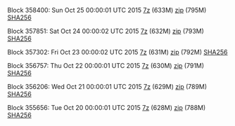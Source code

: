 Block 358400: Sun Oct 25 00:00:01 UTC 2015 [7z](https://transfer.sh/XOXPK/bootstrap.dat.20151025.7z) (633M) [zip](https://transfer.sh/zZggx/bootstrap.dat.20151025.zip) (795M) [SHA256](https://transfer.sh/IIvnU/sha256.txt)

Block 357851: Sat Oct 24 00:00:02 UTC 2015 [7z](https://transfer.sh/1gcOIv/bootstrap.dat.20151024.7z) (632M) [zip](https://transfer.sh/8GyBP/bootstrap.dat.20151024.zip) (793M) [SHA256](https://transfer.sh/v3iOo/sha256.txt)

Block 357302: Fri Oct 23 00:00:02 UTC 2015 [7z](https://transfer.sh/LZBxb/bootstrap.dat.20151023.7z) (631M) [zip](https://transfer.sh/7Hlyd/bootstrap.dat.20151023.zip) (792M) [SHA256](https://transfer.sh/rTXlm/sha256.txt)

Block 356757: Thu Oct 22 00:00:01 UTC 2015 [7z](https://transfer.sh/3aDsG/bootstrap.dat.20151022.7z) (630M) [zip](https://transfer.sh/k9SPO/bootstrap.dat.20151022.zip) (791M) [SHA256](https://transfer.sh/wxRFQ/sha256.txt)

Block 356206: Wed Oct 21 00:00:01 UTC 2015 [7z](https://transfer.sh/4UEVB/bootstrap.dat.20151021.7z) (629M) [zip](https://transfer.sh/D0sQz/bootstrap.dat.20151021.zip) (789M) [SHA256](https://transfer.sh/sC0V4/sha256.txt)

Block 355656: Tue Oct 20 00:00:01 UTC 2015 [7z](https://transfer.sh/8B5XN/bootstrap.dat.20151020.7z) (628M) [zip](https://transfer.sh/18YoiE/bootstrap.dat.20151020.zip) (788M) [SHA256](https://transfer.sh/pEEGf/sha256.txt)
